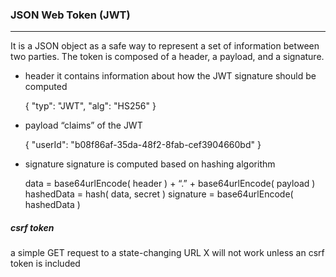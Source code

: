 ### JSON Web Token (JWT) 
---
It is a JSON object as a safe way to represent a set of information between two parties. 
The token is composed of a header, a payload, and a signature.

* header
it contains information about how the JWT signature should be computed

    {
        "typ": "JWT",
        "alg": "HS256"
    }
    
* payload
“claims” of the JWT
 
    {
        "userId": "b08f86af-35da-48f2-8fab-cef3904660bd"
    }
    
* signature
signature is computed based on hashing algorithm

    data = base64urlEncode( header ) + “.” + base64urlEncode( payload )
    hashedData = hash( data, secret )
    signature = base64urlEncode( hashedData )
    
##### csrf token
a simple GET request to a state-changing URL X will not work unless an csrf token is included
 
